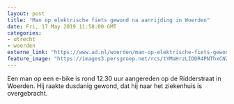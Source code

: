 ```yaml
---
layout: post
title: "Man op elektrische fiets gewond na aanrijding in Woerden"
date: Fri, 17 May 2019 11:58:00 GMT
categories: 
- utrecht 
- woerden 
externe_link: "https://www.ad.nl/woerden/man-op-elektrische-fiets-gewond-na-aanrijding-in-woerden~a6576a91/"
feature_image: "https://images3.persgroep.net/rcs/tYMaHrzLIDDR4PNThxCNZugYDg8/diocontent/148602283/_fitwidth/400/?appId=21791a8992982cd8da851550a453bd7f&quality=0.7"
---
```


Een man op een e-bike is rond 12.30 uur aangereden op de Ridderstraat in Woerden. Hij raakte dusdanig gewond, dat hij naar het ziekenhuis is overgebracht.
